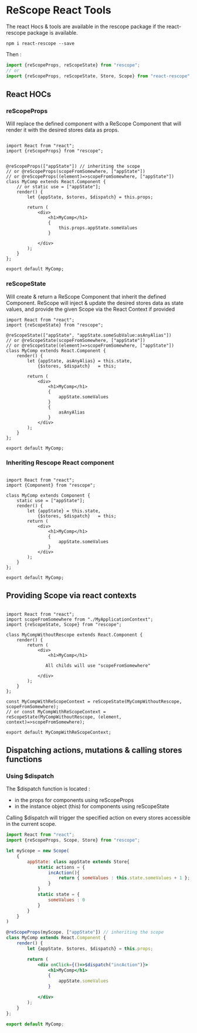 # ReScope React Tools

The react Hocs & tools are available in the rescope package if the react-rescope package is available.

```
npm i react-rescope --save
```

Then :
```jsx
import {reScopeProps, reScopeState} from "rescope";
// or
import {reScopeProps, reScopeState, Store, Scope} from "react-rescope";
```



## React HOCs

### reScopeProps

Will replace the defined component with a ReScope Component that will render it with the desired stores data as props.

```

import React from "react";
import {reScopeProps} from "rescope";


@reScopeProps(["appState"]) // inheriting the scope
// or @reScopeProps(scopeFromSomewhere, ["appState"])
// or @reScopeProps((element)=>scopeFromSomewhere, ["appState"])
class MyComp extends React.Component {
    // or static use = ["appState"];
    render() {
        let {appState, $stores, $dispatch} = this.props;

        return (
            <div>
                <h1>MyComp</h1>
                {
                    this.props.appState.someValues
                }

            </div>
        );
    }
};

export default MyComp;
```

### reScopeState

Will create & return a ReScope Component that inherit the defined Component.
ReScope will inject & update the desired stores data as state values, and provide the given Scope via the React Context if provided

```
import React from "react";
import {reScopeState} from "rescope";

@reScopeState(["appState", "appState.someSubValue:asAnyAlias"])
// or @reScopeState(scopeFromSomewhere, ["appState"])
// or @reScopeState((element)=>scopeFromSomewhere, ["appState"])
class MyComp extends React.Component {
    render() {
        let {appState, asAnyAlias} = this.state,
            {$stores, $dispatch}   = this;

        return (
            <div>
                <h1>MyComp</h1>
                {
                    appState.someValues
                }
                {
                    asAnyAlias
                }
            </div>
        );
    }
};

export default MyComp;
```


### Inheriting Rescope React component

```

import React from "react";
import {Component} from "rescope";

class MyComp extends Component {
    static use = ["appState"];
    render() {
        let {appState} = this.state,
            {$stores, $dispatch}   = this;
        return (
            <div>
                <h1>MyComp</h1>
                {
                    appState.someValues
                }
            </div>
        );
    }
};

export default MyComp;
```

## Providing Scope via react contexts

```

import React from "react";
import scopeFromSomewhere from "./MyApplicationContext";
import {reScopeState, Scope} from "rescope";

class MyCompWithoutRescope extends React.Component {
    render() {
        return (
            <div>
                <h1>MyComp</h1>

               All childs will use "scopeFromSomewhere"

            </div>
        );
    }
};

const MyCompWithReScopeContext = reScopeState(MyCompWithoutRescope, scopeFromSomewhere);
// or const MyCompWithReScopeContext = reScopeState(MyCompWithoutRescope, (element, context)=>scopeFromSomewhere);

export default MyCompWithReScopeContext;
```

## Dispatching actions, mutations & calling stores functions

### Using $dispatch

The $dispatch function is located :
- in the props for components using reScopeProps
- in the instance object (this) for components using reScopeState

Calling $dispatch will trigger the specified action on every stores accessible in the current scope.

```jsx
import React from "react";
import {reScopeProps, Scope, Store} from "rescope";

let myScope = new Scope(
    {
        appState: class appState extends Store{
            static actions = {
                incAction(){
                    return { someValues : this.state.someValues + 1 };
                }
            }
            static state = {
                someValues : 0
            }
        }
    }
)

@reScopeProps(myScope, ["appState"]) // inheriting the scope
class MyComp extends React.Component {
    render() {
        let {appState, $stores, $dispatch} = this.props;

        return (
            <div onClick={()=>$dispatch("incAction")}>
                <h1>MyComp</h1>
                {
                    appState.someValues
                }

            </div>
        );
    }
};

export default MyComp;
```